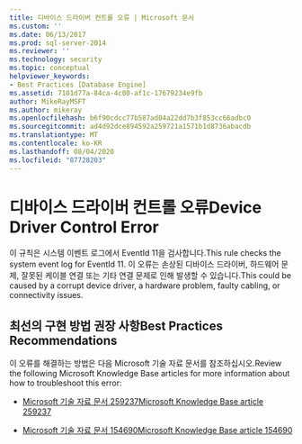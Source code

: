 ```yaml
---
title: 디바이스 드라이버 컨트롤 오류 | Microsoft 문서
ms.custom: ''
ms.date: 06/13/2017
ms.prod: sql-server-2014
ms.reviewer: ''
ms.technology: security
ms.topic: conceptual
helpviewer_keywords:
- Best Practices [Database Engine]
ms.assetid: 7101d77a-84ca-4c00-af1c-17679234e9fb
author: MikeRayMSFT
ms.author: mikeray
ms.openlocfilehash: b6f90cdcc77b587ad04a22dd7b3f853cc66adbc0
ms.sourcegitcommit: ad4d92dce894592a259721a1571b1d8736abacdb
ms.translationtype: MT
ms.contentlocale: ko-KR
ms.lasthandoff: 08/04/2020
ms.locfileid: "87728203"
---
```

# <a name="device-driver-control-error"></a><span data-ttu-id="bf253-102">디바이스 드라이버 컨트롤 오류</span><span class="sxs-lookup"><span data-stu-id="bf253-102">Device Driver Control Error</span></span>
  <span data-ttu-id="bf253-103">이 규칙은 시스템 이벤트 로그에서 EventId 11을 검사합니다.</span><span class="sxs-lookup"><span data-stu-id="bf253-103">This rule checks the system event log for EventId 11.</span></span> <span data-ttu-id="bf253-104">이 오류는 손상된 디바이스 드라이버, 하드웨어 문제, 잘못된 케이블 연결 또는 기타 연결 문제로 인해 발생할 수 있습니다.</span><span class="sxs-lookup"><span data-stu-id="bf253-104">This could be caused by a corrupt device driver, a hardware problem, faulty cabling, or connectivity issues.</span></span>  
  
## <a name="best-practices-recommendations"></a><span data-ttu-id="bf253-105">최선의 구현 방법 권장 사항</span><span class="sxs-lookup"><span data-stu-id="bf253-105">Best Practices Recommendations</span></span>  
 <span data-ttu-id="bf253-106">이 오류를 해결하는 방법은 다음 Microsoft 기술 자료 문서를 참조하십시오.</span><span class="sxs-lookup"><span data-stu-id="bf253-106">Review the following Microsoft Knowledge Base articles for more information about how to troubleshoot this error:</span></span>  
  
-   [<span data-ttu-id="bf253-107">Microsoft 기술 자료 문서 259237</span><span class="sxs-lookup"><span data-stu-id="bf253-107">Microsoft Knowledge Base article 259237</span></span>](https://go.microsoft.com/fwlink/?linkid=117746)  
  
-   [<span data-ttu-id="bf253-108">Microsoft 기술 자료 문서 154690</span><span class="sxs-lookup"><span data-stu-id="bf253-108">Microsoft Knowledge Base article 154690</span></span>](https://go.microsoft.com/fwlink/?linkid=117747)  
  
  
